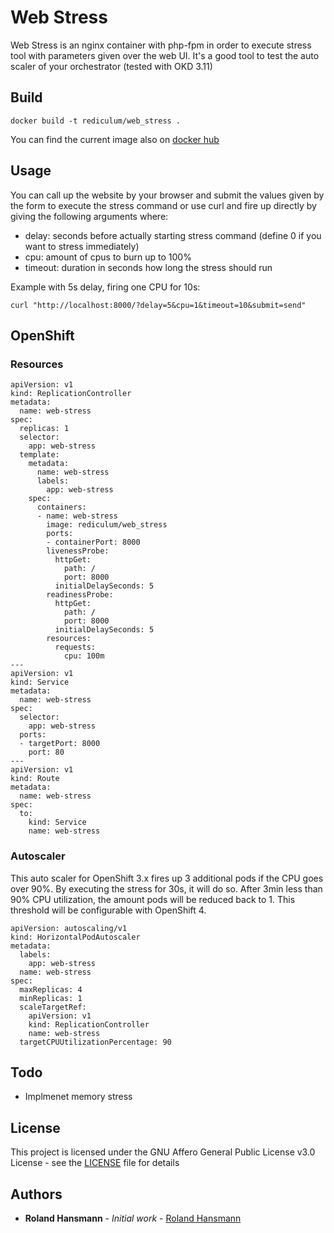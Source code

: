# Web Stress
Web Stress is an nginx container with php-fpm in order to execute stress tool with parameters given over the web UI. It's a good tool to test the auto scaler of your orchestrator (tested with OKD 3.11)
## Build
```
docker build -t rediculum/web_stress .
```
You can find the current image also on [docker hub](https://hub.docker.com/repository/docker/rediculum/web_stress)
## Usage
You can call up the website by your browser and submit the values given by the form to execute the stress command or use curl and fire up directly by giving the following arguments where:
- delay: seconds before actually starting stress command (define 0 if you want to stress immediately)
- cpu: amount of cpus to burn up to 100%
- timeout: duration in seconds how long the stress should run

Example with 5s delay, firing one CPU for 10s:
```
curl "http://localhost:8000/?delay=5&cpu=1&timeout=10&submit=send"
```

## OpenShift
### Resources
```
apiVersion: v1
kind: ReplicationController
metadata:
  name: web-stress
spec:
  replicas: 1
  selector:
    app: web-stress
  template:
    metadata:
      name: web-stress
      labels:
        app: web-stress
    spec:
      containers:
      - name: web-stress
        image: rediculum/web_stress
        ports:
        - containerPort: 8000
        livenessProbe:
          httpGet:
            path: /
            port: 8000
          initialDelaySeconds: 5
        readinessProbe:
          httpGet:
            path: /
            port: 8000
          initialDelaySeconds: 5
        resources:
          requests:
            cpu: 100m
---
apiVersion: v1
kind: Service
metadata:
  name: web-stress
spec:
  selector:
    app: web-stress
  ports:
  - targetPort: 8000
    port: 80
---
apiVersion: v1
kind: Route
metadata:
  name: web-stress
spec:
  to:
    kind: Service
    name: web-stress
```
### Autoscaler
This auto scaler for OpenShift 3.x fires up 3 additional pods if the CPU goes over 90%. By executing the stress for 30s, it will do so. After 3min less than 90% CPU utilization, the amount pods will be reduced back to 1. This threshold will be configurable with OpenShift 4.
```
apiVersion: autoscaling/v1
kind: HorizontalPodAutoscaler
metadata:
  labels:
    app: web-stress
  name: web-stress
spec:
  maxReplicas: 4
  minReplicas: 1
  scaleTargetRef:
    apiVersion: v1
    kind: ReplicationController
    name: web-stress
  targetCPUUtilizationPercentage: 90
```
## Todo
- Implmenet memory stress

## License
This project is licensed under the GNU Affero General Public License v3.0 License - see the [LICENSE](LICENSE)
 file for details

## Authors
* **Roland Hansmann** - *Initial work* - [Roland Hansmann](https://github.com/rediculum)

